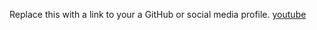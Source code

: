 Replace this with a link to your a GitHub or social media profile.
[youtube](https//youtube.com/shorts)
